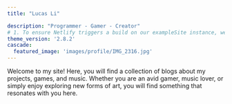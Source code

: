 ```yaml
---
title: "Lucas Li"

description: "Programmer - Gamer - Creator"
# 1. To ensure Netlify triggers a build on our exampleSite instance, we need to change a file in the exampleSite directory.
theme_version: '2.8.2'
cascade:
  featured_image: 'images/profile/IMG_2316.jpg'
---
```

Welcome to my site! Here, you will find a collection of blogs about my projects, games, and music. Whether you are an avid gamer, music lover, or simply enjoy exploring new forms of art, you will find something that resonates with you here.